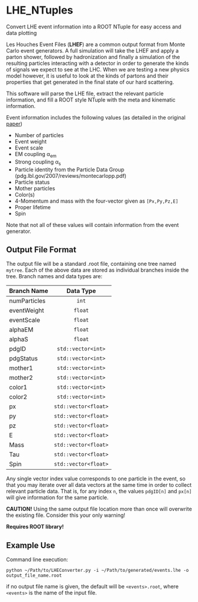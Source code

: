 # LHE_NTuples
Convert LHE event information into a ROOT NTuple for easy access and data plotting

Les Houches Event Files (**LHEF**) are a common output format from Monte Carlo event generators. A full simulation will take the LHEF and apply a parton shower, followed by hadronization and finally a simulation of the resulting particles interacting with a detector in order to generate the kinds of signals we expect to see at the LHC. When we are testing a new physics model however, it is useful to look at the kinds of partons and their properties that get generated in the final state of our hard scattering.

This software will parse the LHE file, extract the relevant particle information, and fill a ROOT style NTuple with the meta and kinematic information.

Event information includes the following values (as detailed in the original [paper](https://arxiv.org/pdf/hep-ph/0609017.pdf))
* Number of particles
* Event weight
* Event scale
* EM coupling &alpha;<sub>em</sub>
* Strong coupling &alpha;<sub>s</sub>
* Particle identity from the Particle Data Group (pdg.lbl.gov/2007/reviews/montecarlopp.pdf)
* Particle status
* Mother particles
* Color(s)
* 4-Momentum and mass with the four-vector given as `[Px,Py,Pz,E]`
* Proper lifetime
* Spin

Note that not all of these values will contain information from the event generator.

## Output File Format
The output file will be a standard .root file, containing one tree named `mytree`. Each of the above data are stored as individual branches inside the tree.
Branch names and data types are:

 Branch Name | Data Type
 :---- | :----:
 numParticles | `int`
 eventWeight | `float`
 eventScale | `float`
 alphaEM | `float`
 alphaS | `float`
 pdgID | `std::vector<int>`
 pdgStatus | `std::vector<int>`
 mother1 | `std::vector<int>`
 mother2 | `std::vector<int>`
 color1 | `std::vector<int>`
 color2 | `std::vector<int>`
 px | `std::vector<float>`
 py | `std::vector<float>`
 pz | `std::vector<float>`
 E | `std::vector<float>`
 Mass | `std::vector<float>`
 Tau | `std::vector<float>`
 Spin | `std::vector<float>`

Any single vector index value corresponds to one particle in the event, so that you may iterate over all data vectors at the same time in order to collect relevant particle data. That is, for any index `n`, the values `pdgID[n]` and `px[n]` will give information for the same particle.

**CAUTION!** Using the same output file location more than once will overwrite the existing file. Consider this your only warning!

**Requires ROOT library!**

## Example Use
Command line execution:

```python ~/Path/to/LHEConverter.py -i ~/Path/to/generated/events.lhe -o output_file_name.root```

if no output file name is given, the default will be `<events>.root`, where `<events>` is the name of the input file.
